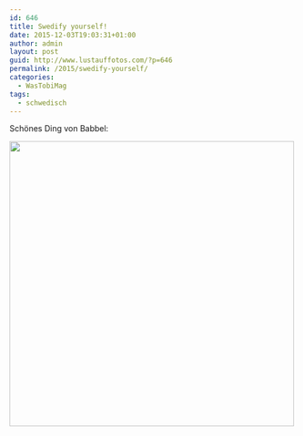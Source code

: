 ```yaml
---
id: 646
title: Swedify yourself!
date: 2015-12-03T19:03:31+01:00
author: admin
layout: post
guid: http://www.lustauffotos.com/?p=646
permalink: /2015/swedify-yourself/
categories:
  - WasTobiMag
tags:
  - schwedisch
---
```

Schönes Ding von Babbel:

<img src="https://www.babbel.com/magazine/static/img/en/swedify_yourself.png" width="500" alt="" />  
<https://www.babbel.com/en/magazine/swedify-yourself>